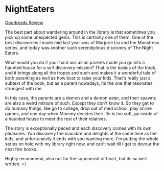 # NightEaters
[Goodreads Review](https://www.goodreads.com/review/show/6827881696)

The best part about wandering around in the library is that sometimes you pick up some unexpected gems. This is certainly one of them. One of the best discoveries I made mid last year was of Marjorie Liu and her Monstress series, and today was another such serendipitous discovery of The Night Eaters.

What would you do if your hard ass asian parents made you go into a haunted house for a self discovery mission? That is the basics of the book, and it brings along all the tropes and such and makes it a wonderful tale of both parenting as well as how best to raise your kids. That's really just a subtext of the book, but as a parent nowadays, its the one that resonates strongest with me.

In this case, the parents are a demon and a demon eater, and their spawns are also a weird mixture of such. Except they don't know it. So they get to do humany things, like go to college, drop out of med school, play online games, and one day when Mommy decides their life is too soft, go inside of a haunted house to meet the rest of their relatives.

The story is exceptionally paced and each discovery comes with its own pleasures. You discovery the macabre and delights at the same time as the kids, and unfortunately it ends with you wanting more. I'm putting the whole series on hold with my library right now, and can't wait till I get to devour the next few books.

Highly recommend, also not for the squeamish of heart, but its so well written. =)